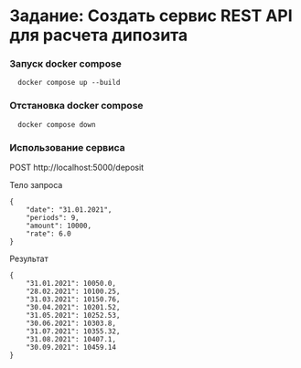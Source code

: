 # Задание: Создать сервис REST API для расчета дипозита

### Запуск docker compose
```
  docker compose up --build
```

### Отстановка docker compose
```
  docker compose down
```

### Использование сервиса

POST http://localhost:5000/deposit

Тело запроса
```
{
    "date": "31.01.2021",
    "periods": 9,
    "amount": 10000,
    "rate": 6.0
}
```

Результат
```
{
    "31.01.2021": 10050.0,
    "28.02.2021": 10100.25,
    "31.03.2021": 10150.76,
    "30.04.2021": 10201.52,
    "31.05.2021": 10252.53,
    "30.06.2021": 10303.8,
    "31.07.2021": 10355.32,
    "31.08.2021": 10407.1,
    "30.09.2021": 10459.14
}
```